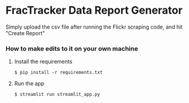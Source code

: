 # FracTracker Data Report Generator

Simply upload the csv file after running the Flickr scraping code, and hit "Create Report"

### How to make edits to it on your own machine

1. Install the requirements

   ```
   $ pip install -r requirements.txt
   ```

2. Run the app

   ```
   $ streamlit run streamlit_app.py
   ```
